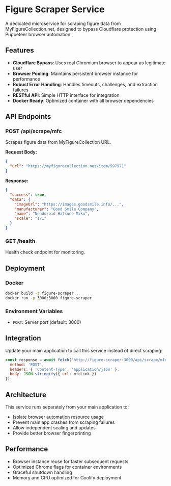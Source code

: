 # Figure Scraper Service

A dedicated microservice for scraping figure data from MyFigureCollection.net, designed to bypass Cloudflare protection using Puppeteer browser automation.

## Features

- **Cloudflare Bypass**: Uses real Chromium browser to appear as legitimate user
- **Browser Pooling**: Maintains persistent browser instance for performance
- **Robust Error Handling**: Handles timeouts, challenges, and extraction failures
- **RESTful API**: Simple HTTP interface for integration
- **Docker Ready**: Optimized container with all browser dependencies

## API Endpoints

### POST /api/scrape/mfc
Scrapes figure data from MyFigureCollection URL.

**Request Body:**
```json
{
  "url": "https://myfigurecollection.net/item/597971"
}
```

**Response:**
```json
{
  "success": true,
  "data": {
    "imageUrl": "https://images.goodsmile.info/...",
    "manufacturer": "Good Smile Company",
    "name": "Nendoroid Hatsune Miku",
    "scale": "1/1"
  }
}
```

### GET /health
Health check endpoint for monitoring.

## Deployment

### Docker
```bash
docker build -t figure-scraper .
docker run -p 3000:3000 figure-scraper
```

### Environment Variables
- `PORT`: Server port (default: 3000)

## Integration

Update your main application to call this service instead of direct scraping:

```javascript
const response = await fetch('http://figure-scraper:3000/api/scrape/mfc', {
  method: 'POST',
  headers: { 'Content-Type': 'application/json' },
  body: JSON.stringify({ url: mfcLink })
});
```

## Architecture

This service runs separately from your main application to:
- Isolate browser automation resource usage
- Prevent main app crashes from scraping failures  
- Allow independent scaling and updates
- Provide better browser fingerprinting

## Performance

- Browser instance reuse for faster subsequent requests
- Optimized Chrome flags for container environments
- Graceful shutdown handling
- Memory and CPU optimized for Coolify deployment